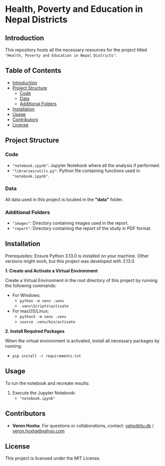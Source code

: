 # Health, Poverty and Education in Nepal Districts

## Introduction
This repository hosts all the necessary resources for the project titled ``"Health, Poverty and Education in Nepal Districts"``.

## Table of Contents
- [Introduction](#introduction)
- [Project Structure](#project-structure)
  - [Code](#code)
  - [Data](#data)
  - [Additional Folders](#additional-folders)
- [Installation](#installation)
- [Usage](#usage)
- [Contributors](#contributors)
- [License](#license)

## Project Structure

### Code
- `"notebook.ipynb"`: Jupyter Notebook where all the analysis if performed.
- `"libraries/utils.py"`: Python file containing functions used in `"notebook.ipynb"`.

### Data

All data used in this project is located in the **"data"** folder.

### Additional Folders
- `"images"`: Directory containing images used in the report.
- `"report"`: Directory containing the report of the study in PDF format.

## Installation
Prerequisites: Ensure Python 3.13.0 is installed on your machine. Other versions might work, but this project was developed with 3.13.0.

**1. Create and Activate a Virtual Environment**

Create a Virtual Environment in the root directory of this project by running the following commands:
  - For Windows:
      - ``python -m venv .venv``
      - ``.venv\Scripts\activate``
  - For macOS/Linux:
      - ``python3 -m venv .venv``
      - ``source .venv/bin/activate``


**2. Install Required Packages**

When the virtual environment is activated, install all necessary packages by running:
  - `pip install -r requirements.txt`

## Usage
To run the notebook and recreate results:
1. Execute the Jupyter Notebook:
    - `"notebook.ipynb"`

## Contributors
- **Veron Hoxha**. For questions or collaborations, contact: veho@itu.dk / veron.hoxha@yahoo.com

## License
This project is licensed under the MIT License.